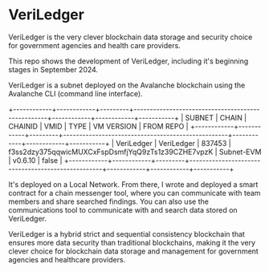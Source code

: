 # VeriLedger

VeriLedger is the very clever blockchain data storage and security choice for government agencies and health care providers. 

This repo shows the development of VeriLedger, including it's beginning stages in September 2024. 

VeriLedger is a subnet deployed on the Avalanche blockchain using the Avalanche CLI (command line interface). 

+------------+------------+---------+---------------------------------------------------+------------+------------+-----------+
|   SUBNET   |   CHAIN    | CHAINID |                       VMID                        |    TYPE    | VM VERSION | FROM REPO |
+------------+------------+---------+---------------------------------------------------+------------+------------+-----------+
| VeriLedger | VeriLedger |  837453 | f3ss2dzy375qqwicMUXCxFspDsmfjYqQ9zTs1z39CZHE7vpzK | Subnet-EVM | v0.6.10    | false     |
+------------+------------+---------+---------------------------------------------------+------------+------------+-----------+

It's deployed on a Local Network. From there, I wrote and deployed a smart contract for a chain messenger tool, where you can communicate with team members and share searched findings. You can also use the communications tool to communicate with and search data stored on VeriLedger. 

VeriLedger is a hybrid strict and sequential consistency blockchain that ensures more data security than traditional blockchains, making it the very clever choice for blockchain data storage and management for government agencies and healthcare providers. 
